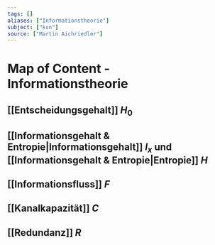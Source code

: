 ```yaml
---
tags: []
aliases: ["Informationstheorie"]
subject: ["ksn"]
source: ["Martin Aichriedler"]
---
```


# Map of Content - Informationstheorie
## [[Entscheidungsgehalt]] $H_{0}$
## [[Informationsgehalt & Entropie|Informationsgehalt]] $I_{x}$ und [[Informationsgehalt & Entropie|Entropie]] $H$
## [[Informationsfluss]] $F$
## [[Kanalkapazität]] $C$
## [[Redundanz]] $R$
